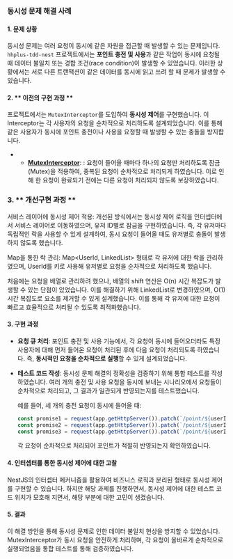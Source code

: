 ### 동시성 문제 해결 사례

#### 1. **문제 상황**
동시성 문제는 여러 요청이 동시에 같은 자원을 접근할 때 발생할 수 있는 문제입니다. `hhplus-tdd-nest` 프로젝트에서는 **포인트 충전 및 사용**과 같은 작업이 동시에 요청될 때 데이터 불일치 또는 경합 조건(race condition)이 발생할 수 있었습니다. 이러한 상황에서는 서로 다른 트랜잭션이 같은 데이터를 동시에 읽고 쓰려 할 때 문제가 발생할 수 있습니다.

#### 2. ** 이전의 구현 과정 **
프로젝트에서는 `MutexInterceptor`를 도입하여 **동시성 제어**를 구현했습니다. 이 Interceptor는 각 사용자의 요청을 순차적으로 처리하도록 설계되었습니다. 이를 통해 같은 사용자가 동시에 포인트 충전이나 사용을 요청할 때 발생할 수 있는 충돌을 방지합니다.

- - **[MutexInterceptor](https://github.com/vipwhy12/hhplus-tdd-nest/pull/10)**: : 요청이 들어올 때마다 하나의 요청만 처리하도록 잠금(Mutex)을 적용하여, 중복된 요청이 순차적으로 처리되게 하였습니다. 이로 인해 한 요청이 완료되기 전에는 다른 요청이 처리되지 않도록 보장하였습니다. 

### 3. ** 개선구현 과정 **
서비스 레이어에 동시성 제어 적용: 개선된 방식에서는 동시성 제어 로직을 인터셉터에서 서비스 레이어로 이동하였으며, 유저 ID별로 잠금을 구현하였습니다. 즉, 각 유저마다 독립적인 락을 사용할 수 있게 설계하여, 동시 요청이 들어올 때도 유저별로 충돌이 발생하지 않도록 했습니다.

Map을 통한 락 관리: Map<UserId, LinkedList> 형태로 각 유저에 대한 락을 관리하였으며, UserId를 키로 사용해 유저별로 요청을 순차적으로 처리하도록 했습니다.

처음에는 요청을 배열로 관리하려 했으나, 배열의 shift 연산은 O(n) 시간 복잡도가 발생할 수 있는 단점이 있었습니다. 이를 해결하기 위해 LinkedList로 변경하였으며, O(1) 시간 복잡도로 요소를 제거할 수 있게 설계했습니다. 이를 통해 각 유저에 대한 요청이 빠르고 효율적으로 처리될 수 있도록 최적화했습니다.

#### 3. **구현 과정**
- **요청 큐 처리**: 포인트 충전 및 사용 기능에서, 각 요청이 동시에 들어오더라도 특정 사용자에 대해 먼저 들어온 요청이 처리된 후에 다음 요청이 처리되도록 하였습니다. 즉, **동시적인 요청을 순차적으로 실행**할 수 있게 설계되었습니다.
  
- **테스트 코드 작성**: 동시성 문제 해결의 정확성을 검증하기 위해 통합 테스트를 작성하였습니다. 여러 개의 충전 및 사용 요청을 동시에 보내는 시나리오에서 요청들이 순차적으로 처리되고, 그 결과가 일관되게 반영되는지를 테스트했습니다.

  예를 들어, 세 개의 충전 요청이 동시에 들어올 때:
  ```typescript
  const promise1 = request(app.getHttpServer()).patch(`/point/${userId}/charge`).send({ amount: 100 }).expect(200);
  const promise2 = request(app.getHttpServer()).patch(`/point/${userId}/charge`).send({ amount: 200 }).expect(200);
  const promise3 = request(app.getHttpServer()).patch(`/point/${userId}/charge`).send({ amount: 300 }).expect(200);
  ```
  각 요청이 순차적으로 처리되어 포인트가 적절히 반영되는지 확인하였습니다.


#### 4. **인터셉터를 통한 동시성 제어에 대한 고찰**
NestJS의 인터셉터 메커니즘을 활용하여 비즈니스 로직과 분리된 형태로 동시성 제어를 구현할 수 있습니다. 하지만 해당 과제를 진행하면서, 동시성 제어에 대한 테스트 코드 위치가 모호해 지면서, 해당 부분에 대한 고민이 생겼습니다.

#### 5. **결과**
이 해결 방안을 통해 동시성 문제로 인한 데이터 불일치 현상을 방지할 수 있었습니다. MutexInterceptor가 동시 요청을 안전하게 처리하며, 각 요청이 올바르게 순차적으로 실행되었음을 통합 테스트를 통해 검증하였습니다.

